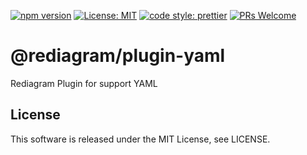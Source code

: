 [![npm version](https://badge.fury.io/js/%40rediagram%2Fplugin-yaml.svg)](https://badge.fury.io/js/%40rediagram%2Fplugin-yaml)
[![License: MIT](https://img.shields.io/badge/License-MIT-yellow.svg)](https://opensource.org/licenses/MIT)
[![code style: prettier](https://img.shields.io/badge/code_style-prettier-ff69b4.svg)](https://github.com/prettier/prettier)
[![PRs Welcome](https://img.shields.io/badge/PRs-welcome-brightgreen.svg)](http://makeapullrequest.com)

# @rediagram/plugin-yaml

Rediagram Plugin for support YAML

## License

This software is released under the MIT License, see LICENSE.
